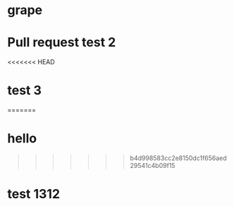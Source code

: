 # grape

# Pull request test 2

<<<<<<< HEAD
# test 3
=======
# hello 
>>>>>>> b4d998583cc2e8150dc1f656aed29541c4b09f15
# test 1312 